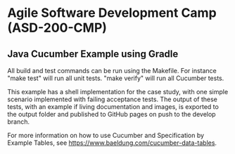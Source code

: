 # Agile Software Development Camp (ASD-200-CMP)
## Java Cucumber Example using Gradle
All build and test commands can be run using the Makefile. For instance "make test" will run all unit tests. "make verify" will run all Cucumber tests.  

This example has a shell implementation for the case study, with one simple scenario implemented with failing acceptance tests. The output of these tests, with an example if living documentation and images, is exported to the output folder and published to GitHub pages on push to the develop branch.

For more information on how to use Cucumber and Specification by Example Tables, see https://www.baeldung.com/cucumber-data-tables. 

